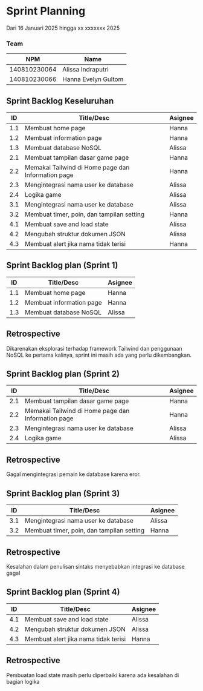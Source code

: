 # Sprint Planning 
Dari 16 Januari 2025 hingga xx xxxxxxx 2025

### Team
| NPM           | Name                    |
| ------------- |-------------------------|
| 140810230064  | Alissa Indraputri       |
| 140810230066  | Hanna Evelyn Gultom     |

## Sprint Backlog Keseluruhan 
| ID  | Title/Desc                                            | Asignee          |
| --- | ----------------------------------------------------- | ---------------- |  
| 1.1 | Membuat home page                                     | Hanna            | 
| 1.2 | Membuat information page                              | Hanna            | 
| 1.3 | Membuat database NoSQL                                | Alissa           |
| 2.1 | Membuat tampilan dasar game page                      | Hanna            |
| 2.2 | Memakai Tailwind di Home page dan Information page    | Hanna            |
| 2.3 | Mengintegrasi nama user ke database                   | Alissa           |
| 2.4 | Logika game                                           | Alissa           |
| 3.1 | Mengintegrasi nama user ke database                   | Alissa           |
| 3.2 | Membuat timer, poin, dan tampilan setting             | Hanna            | 
| 4.1 | Membuat save and load state                           | Alissa           |
| 4.2 | Mengubah struktur dokumen JSON                        | Alissa           |
| 4.3 | Membuat alert jika nama tidak terisi                  | Hanna            |


## Sprint Backlog plan (Sprint 1)

| ID  | Title/Desc               | Asignee |
| --- | ------------------------ | ------- |
| 1.1 | Membuat home page        | Hanna   |
| 1.2 | Membuat information page | Hanna   |
| 1.3 | Membuat database NoSQL   | Alissa  |

## Retrospective 
Dikarenakan eksplorasi terhadap framework Tailwind dan penggunaan NoSQL ke pertama kalinya, sprint ini masih ada yang perlu dikembangkan.

## Sprint Backlog plan (Sprint 2)
| ID  | Title/Desc                                            | Asignee            | 
| --- | ----------------------------------------------------- | ------------------ | 
| 2.1 | Membuat tampilan dasar game page                      | Hanna              |
| 2.2 | Memakai Tailwind di Home page dan Information page    | Hanna              |
| 2.3 | Mengintegrasi nama user ke database                   | Alissa             |
| 2.4 | Logika game                                           | Alissa             |

## Retrospective
Gagal mengintegrasi pemain ke database karena eror.

## Sprint Backlog plan (Sprint 3)
| ID  | Title/Desc                                        | Asignee       | 
| --- | ------------------------------------------------- | ------------- | 
| 3.1 | Mengintegrasi nama user ke database               | Alissa        |
| 3.2 | Membuat timer, poin, dan tampilan setting         | Hanna         |

## Retrospective
Kesalahan dalam penulisan sintaks menyebabkan integrasi ke database gagal

## Sprint Backlog plan (Sprint 4)
| ID  | Title/Desc                                        | Asignee   |
| --- | ------------------------------------------------- | --------- |
| 4.1 | Membuat save and load state                       | Alissa    |
| 4.2 | Mengubah struktur dokumen JSON                    | Alissa    |
| 4.3 | Membuat alert jika nama tidak terisi              | Hanna     |

## Retrospective
Pembuatan load state masih perlu diperbaiki karena ada kesalahan di bagian logika